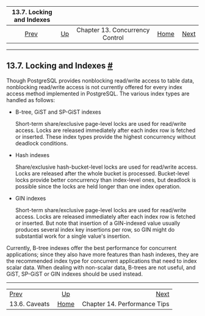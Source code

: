 <!--?xml version="1.0" encoding="UTF-8" standalone="no"?-->

|          13.7. Locking and Indexes         |                                                   |                                 |                                                       |                                                               |
| :----------------------------------------: | :------------------------------------------------ | :-----------------------------: | ----------------------------------------------------: | ------------------------------------------------------------: |
| [Prev](mvcc-caveats.html "13.6. Caveats")  | [Up](mvcc.html "Chapter 13. Concurrency Control") | Chapter 13. Concurrency Control | [Home](index.html "PostgreSQL 17devel Documentation") |  [Next](performance-tips.html "Chapter 14. Performance Tips") |

***

## 13.7. Locking and Indexes [#](#LOCKING-INDEXES)



Though PostgreSQL provides nonblocking read/write access to table data, nonblocking read/write access is not currently offered for every index access method implemented in PostgreSQL. The various index types are handled as follows:

*   B-tree, GiST and SP-GiST indexes

    Short-term share/exclusive page-level locks are used for read/write access. Locks are released immediately after each index row is fetched or inserted. These index types provide the highest concurrency without deadlock conditions.

*   Hash indexes

    Share/exclusive hash-bucket-level locks are used for read/write access. Locks are released after the whole bucket is processed. Bucket-level locks provide better concurrency than index-level ones, but deadlock is possible since the locks are held longer than one index operation.

*   GIN indexes

    Short-term share/exclusive page-level locks are used for read/write access. Locks are released immediately after each index row is fetched or inserted. But note that insertion of a GIN-indexed value usually produces several index key insertions per row, so GIN might do substantial work for a single value's insertion.

Currently, B-tree indexes offer the best performance for concurrent applications; since they also have more features than hash indexes, they are the recommended index type for concurrent applications that need to index scalar data. When dealing with non-scalar data, B-trees are not useful, and GiST, SP-GiST or GIN indexes should be used instead.

***

|                                            |                                                       |                                                               |
| :----------------------------------------- | :---------------------------------------------------: | ------------------------------------------------------------: |
| [Prev](mvcc-caveats.html "13.6. Caveats")  |   [Up](mvcc.html "Chapter 13. Concurrency Control")   |  [Next](performance-tips.html "Chapter 14. Performance Tips") |
| 13.6. Caveats                              | [Home](index.html "PostgreSQL 17devel Documentation") |                                  Chapter 14. Performance Tips |
